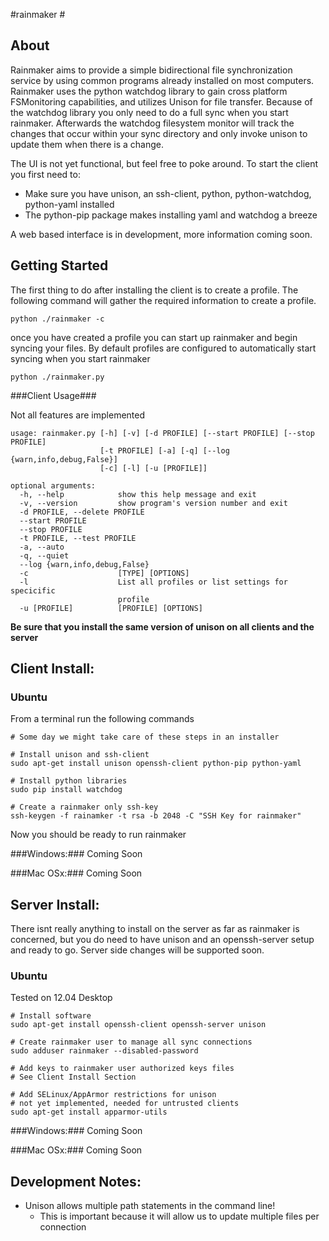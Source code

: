 #rainmaker #
## About ##

Rainmaker aims to provide a simple bidirectional file synchronization service by using common programs already installed on most computers. Rainmaker uses the python watchdog library to gain cross platform FSMonitoring capabilities, and utilizes Unison for file transfer. Because of the watchdog library you only need to do a full sync when you start rainmaker. Afterwards the watchdog filesystem monitor will track the changes that occur within your sync directory and only invoke unison to update them when there is a change.

The UI is not yet functional, but feel free to poke around. To start the client you first need to:

* Make sure you have unison, an ssh-client, python, python-watchdog, python-yaml installed
* The python-pip package makes installing yaml and watchdog a breeze

A web based interface is in development, more information coming soon.

## Getting Started ##

The first thing to do after installing the client is to create a profile. The
following command will gather the required information to create a profile.
~~~
python ./rainmaker -c
~~~

once you have created a profile you can start up rainmaker and begin syncing your files.
By default profiles are configured to automatically start syncing when you start rainmaker
~~~
python ./rainmaker.py
~~~

###Client Usage###

Not all features are implemented

~~~
usage: rainmaker.py [-h] [-v] [-d PROFILE] [--start PROFILE] [--stop PROFILE]
                    [-t PROFILE] [-a] [-q] [--log {warn,info,debug,False}]
                    [-c] [-l] [-u [PROFILE]]

optional arguments:
  -h, --help            show this help message and exit
  -v, --version         show program's version number and exit
  -d PROFILE, --delete PROFILE
  --start PROFILE
  --stop PROFILE
  -t PROFILE, --test PROFILE
  -a, --auto
  -q, --quiet
  --log {warn,info,debug,False}
  -c                    [TYPE] [OPTIONS]
  -l                    List all profiles or list settings for specicific
                        profile
  -u [PROFILE]          [PROFILE] [OPTIONS]
~~~


**Be sure that you install the same version of unison on all clients and the server**

## Client Install: ##
### Ubuntu ###

From a terminal run the following commands
~~~
# Some day we might take care of these steps in an installer

# Install unison and ssh-client
sudo apt-get install unison openssh-client python-pip python-yaml

# Install python libraries 
sudo pip install watchdog

# Create a rainmaker only ssh-key
ssh-keygen -f rainamker -t rsa -b 2048 -C "SSH Key for rainmaker"
~~~

Now you should be ready to run rainmaker


###Windows:###
Coming Soon

###Mac OSx:###
Coming Soon

## Server Install: ##

There isnt really anything to install on the server as far as rainmaker is concerned, but you do need to have unison and an openssh-server setup and ready to go.
Server side changes will be supported soon.

### Ubuntu ###
Tested on 12.04 Desktop
~~~
# Install software
sudo apt-get install openssh-client openssh-server unison

# Create rainmaker user to manage all sync connections
sudo adduser rainmaker --disabled-password

# Add keys to rainmaker user authorized keys files
# See Client Install Section

# Add SELinux/AppArmor restrictions for unison
# not yet implemented, needed for untrusted clients
sudo apt-get install apparmor-utils
~~~

###Windows:###
Coming Soon

###Mac OSx:###
Coming Soon



## Development Notes: ##
* Unison allows multiple path statements in the command line!
    * This is important because it will allow us to update multiple files per connection

